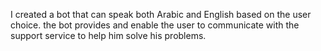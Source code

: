 I created a bot that can speak both Arabic and English based on the user choice.  the bot provides and enable the user to communicate with the support service to help him solve his problems.
